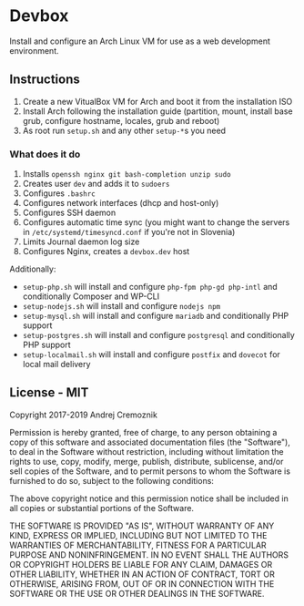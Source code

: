 # Devbox

Install and configure an Arch Linux VM for use as a web development environment.


## Instructions

1. Create a new VitualBox VM for Arch and boot it from the installation ISO
2. Install Arch following the installation guide (partition, mount, install base grub, configure hostname, locales, grub and reboot)
3. As root run `setup.sh` and any other `setup-*`s you need


### What does it do

1. Installs `openssh nginx git bash-completion unzip sudo`
2. Creates user `dev` and adds it to `sudoers`
4. Configures `.bashrc`
5. Configures network interfaces (dhcp and host-only)
6. Configures SSH daemon
7. Configures automatic time sync (you might want to change the servers in `/etc/systemd/timesyncd.conf` if you're not in Slovenia)
8. Limits Journal daemon log size
9. Configures Nginx, creates a `devbox.dev` host

Additionally:

* `setup-php.sh` will install and configure `php-fpm php-gd php-intl` and conditionally Composer and WP-CLI
* `setup-nodejs.sh` will install and configure `nodejs npm`
* `setup-mysql.sh` will install and configure `mariadb` and conditionally PHP support
* `setup-postgres.sh` will install and configure `postgresql` and conditionally PHP support
* `setup-localmail.sh` will install and configure `postfix` and `dovecot` for local mail delivery


## License - MIT

Copyright 2017-2019 Andrej Cremoznik

Permission is hereby granted, free of charge, to any person obtaining a copy of this software and associated documentation files (the "Software"), to deal in the Software without restriction, including without limitation the rights to use, copy, modify, merge, publish, distribute, sublicense, and/or sell copies of the Software, and to permit persons to whom the Software is furnished to do so, subject to the following conditions:

The above copyright notice and this permission notice shall be included in all copies or substantial portions of the Software.

THE SOFTWARE IS PROVIDED "AS IS", WITHOUT WARRANTY OF ANY KIND, EXPRESS OR IMPLIED, INCLUDING BUT NOT LIMITED TO THE WARRANTIES OF MERCHANTABILITY, FITNESS FOR A PARTICULAR PURPOSE AND NONINFRINGEMENT. IN NO EVENT SHALL THE AUTHORS OR COPYRIGHT HOLDERS BE LIABLE FOR ANY CLAIM, DAMAGES OR OTHER LIABILITY, WHETHER IN AN ACTION OF CONTRACT, TORT OR OTHERWISE, ARISING FROM, OUT OF OR IN CONNECTION WITH THE SOFTWARE OR THE USE OR OTHER DEALINGS IN THE SOFTWARE.
